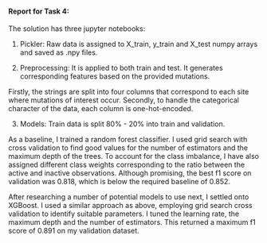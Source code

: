 #### Report for Task 4:

The solution has three jupyter notebooks:

1. Pickler: Raw data is assigned to X_train, y_train and X_test numpy arrays and saved as .npy files.

2. Preprocessing: It is applied to both train and test. It generates corresponding features based on the provided mutations.

Firstly, the strings are split into four columns that correspond to each site where mutations of interest occur. Secondly, to handle the categorical character of the data, each column is one-hot-encoded.

3. Models: Train data is split 80% - 20% into train and validation.

As a baseline, I trained a random forest classifier. I used grid search with cross validation to find good values for the number of estimators and the maximum depth of the trees. To account for the class imbalance, I have also assigned different class weights corresponding to the ratio between the active and inactive observations. Although promising, the best f1 score on validation was 0.818, which is below the required baseline of 0.852.

After researching a number of potential models to use next, I settled onto XGBoost. I used a similar approach as above, employing grid search cross validation to identify suitable parameters. I tuned the learning rate, the maximum depth and the number of estimators. This returned a maximum f1 score of 0.891 on my validation dataset. 
